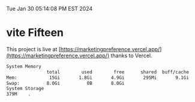 Tue Jan 30 05:14:08 PM EST 2024

# vite Fifteen


This project is live at [https://marketingpreference.vercel.app/](https://marketingpreference.vercel.app/) thanks to Vercel.

```bash
System Memory
               total        used        free      shared  buff/cache   available
Mem:            15Gi       1.8Gi       4.9Gi       295Mi       9.1Gi        13Gi
Swap:          8.0Gi          0B       8.0Gi
System Storage
379M	.
```
